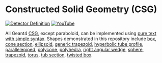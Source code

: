 # Constructed Solid Geometry (CSG)

[![Detector Definition](https://img.shields.io/badge/Detector-Definition-blue?style=flat)](..)
[![YouTube](https://img.shields.io/badge/You-Tube-red?style=flat)](https://www.youtube.com/playlist?list=PLw3G-vTgPrdBxXZo1UpOD_xVFSgM3hLn-)

All Geant4 [CSG][], except paraboloid, can be implemented using [pure text with simple syntax](..). Shapes demonstrated in this repository include [box](box), [cone section](cons), [ellipsoid](ellipsoid), [generic trapezoid](trap11), [hyperbolic tube profile](hype), [parallelepiped](para), [polycone](polycone), [polyhedra](polyhedra), [right angular wedge](trap4), [sphere](sphere), [trapezoid](trd), [torus](torus), [tub section](tubs), [twisted box](twistedBox).

[CSG]: https://geant4-userdoc.web.cern.ch/UsersGuides/ForApplicationDeveloper/html/Detector/Geometry/geomSolids.html#constructed-solid-geometry-csg-solids
